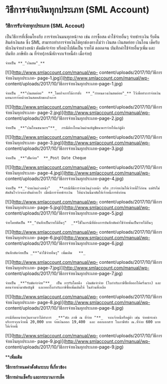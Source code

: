 # วิธีการจ่ายเงินทุกประเภท (SML Account)

### วิธีการรับจ่ายทุกประเภท (SML Accout)

เป็นวิธีการที่เชื่อมโยงกับ การจ่ายเงินมนทุกหน้าจอ เช่น การซื้อสด
ค่าใช้จ่ายอื่นๆ จ่ายชำระเงิน รับคืนสินค้าเงินสด ซึ่ง SML
สามารถทำการจ่ายเงินได้ทุกช่องทางไม่ว่า เงินสด เงินสดย่อย เงินโอน เช็ครับ
หักเงินจ่ายล่วงหน้า ตัดมัดจำจ่าย หรือนำไปตัดเป็น รายได้ ตลอดจน
บันทึกค่าใช้จ่ายอื่นๆเพิ่ม และบันทึก ภาษีหัก ณ ที่จ่าย(กรณีหักจากเจ้าหนี้ค้า
เมื่อจ่าย)

    
    
    จ่ายเป็น **_"เงินสด"_**

[![](http://www.smlaccount.com/manual/wp-
content/uploads/2017/10/วิธีการจ่ายเงินทุกประเภท-
page-1.jpg)](http://www.smlaccount.com/manual/wp-
content/uploads/2017/10/วิธีการจ่ายเงินทุกประเภท-page-1.jpg)



    
    
    จ่ายเป็น _**"เงินสดย่อย"  **_โดยกิจการได้การตั้ง  **_"กำหนดวงเงินสดย่อย"_** ไว้เพื่อทำการจ่ายเงิน แทนการจ่ายด้วยเงินสดหลักของกิจการ

[![](http://www.smlaccount.com/manual/wp-
content/uploads/2017/10/วิธีการจ่ายเงินทุกประเภท-
page-2.jpg)](http://www.smlaccount.com/manual/wp-
content/uploads/2017/10/วิธีการจ่ายเงินทุกประเภท-page-2.jpg)



    
    
    จ่ายเป็น _**"เงินโอนธนาคาร"**_  กรณีต้องโอนเงินผ่านบัญชีธนาคารจ่ายให้แก่คู่ค้า

[![](http://www.smlaccount.com/manual/wp-
content/uploads/2017/10/วิธีการจ่ายเงินทุกประเภท-
page-3.jpg)](http://www.smlaccount.com/manual/wp-
content/uploads/2017/10/วิธีการจ่ายเงินทุกประเภท-page-3.jpg)



    
    
    จ่ายเป็น _**"เช็คจ่าย"  **_Post Date Cheque

[![](http://www.smlaccount.com/manual/wp-
content/uploads/2017/10/วิธีการจ่ายเงินทุกประเภท-
page-4.jpg)](http://www.smlaccount.com/manual/wp-
content/uploads/2017/10/วิธีการจ่ายเงินทุกประเภท-page-4.jpg)



    
    
    จ่ายเป็น **_"จ่ายเงินล่วงหน้า"   _**กรณีที่มีการจ่ายเงินล่วงหน้า หรือ เราจ่ายเงินให้เจ้าหนี้ไว้ก่อน แต่ยังไม่ตัดสินใจว่าจะเอาสินค้าอะไร เมื่อมีการจ่ายชำระเงิน  ให้นำเงินนี้มาตัดให้เจ้าหนี้การค้าก่อน

[![](http://www.smlaccount.com/manual/wp-
content/uploads/2017/10/วิธีการจ่ายเงินทุกประเภท-
page-5.jpg)](http://www.smlaccount.com/manual/wp-
content/uploads/2017/10/วิธีการจ่ายเงินทุกประเภท-page-5.jpg)



    
    
    จ่ายโดยตัดเป็น **_"บันทึกเป็นรายได้อื่นๆ"  _**ใช้ในกรณีที่ต้องการบันทึกตัดค่าใช้จ่ายนั้นเป็นรายได้อื่นๆ

[![](http://www.smlaccount.com/manual/wp-
content/uploads/2017/10/วิธีการจ่ายเงินทุกประเภท-
page-6.jpg)](http://www.smlaccount.com/manual/wp-
content/uploads/2017/10/วิธีการจ่ายเงินทุกประเภท-page-6.jpg)



    
    
    บันทึกตัดจ่ายเป็น _**"ค่าใช้จ่ายอื่นๆ" เพิ่มเติม   **_

[![](http://www.smlaccount.com/manual/wp-
content/uploads/2017/10/วิธีการจ่ายเงินทุกประเภท-
page-7.jpg)](http://www.smlaccount.com/manual/wp-
content/uploads/2017/10/วิธีการจ่ายเงินทุกประเภท-page-7.jpg)



    
    
    จ่ายเป็น _**"รับมัดจำจ่าย"**_  เป็น การรับโดยดึง  เงินมัดจำจ่าย (ใบกำกับภาษีซื้อที่ออกให้ครั้งแรก) และตอนจ่ายนำมาตัดบัญชี  และออกใบกำกับภาษีซื้อเพิ่มเติมให้ ในส่วนที่เหลือ

[![](http://www.smlaccount.com/manual/wp-
content/uploads/2017/10/วิธีการจ่ายเงินทุกประเภท-
page-8.jpg)](http://www.smlaccount.com/manual/wp-
content/uploads/2017/10/วิธีการจ่ายเงินทุกประเภท-page-8.jpg)



    
    
    กรณีที่ตอนจ่ายเงินทางเราได้ทำการ  _**"หัก ภาษี ณ ที่จ่าย "**_  จากเจ้าหนี้หรือคู่ค้า เช่น จ่ายชำระค่าบริการจากเจ้าหนี้ 20,000 บาท จ่ายเงินออก 19,400  และ ออกเอกสาร ใบภาษีหัก ณ.ที่จ่าย 600 บาท ให้เจ้าหนี้

[![](http://www.smlaccount.com/manual/wp-
content/uploads/2017/10/วิธีการจ่ายเงินทุกประเภท-
page-9.jpg)](http://www.smlaccount.com/manual/wp-
content/uploads/2017/10/วิธีการจ่ายเงินทุกประเภท-page-9.jpg)

****เพิ่มเติม**

**วิธีการกำหนดค่าตั้งต้นระบบ ที่เกี่ยวข้อง**

**วิธีการผ่านเช็ครับ และกระบวนการเช็ค**





